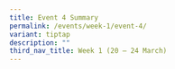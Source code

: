 ```yaml
---
title: Event 4 Summary
permalink: /events/week-1/event-4/
variant: tiptap
description: ""
third_nav_title: Week 1 (20 – 24 March)
---
```

